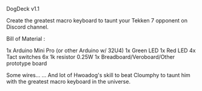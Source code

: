 DogDeck v1.1

Create the greatest macro keyboard to taunt your Tekken 7 opponent on Discord channel.

Bill of Material :

  1x Arduino Mini Pro (or other Arduino w/ 32U4)
  1x Green LED
  1x Red LED
  4x Tact switches
  6x 1k resistor 0.25W
  1x Breadboard/Veroboard/Other prototype board

  Some wires...
  ... And lot of Hwoadog's skill to beat Cloumphy to taunt him with the greatest macro keyboard in the universe.
